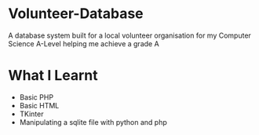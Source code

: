 # Volunteer-Database
A database system built for a local volunteer organisation for my Computer Science A-Level helping me achieve a grade A

# What I Learnt
- Basic PHP
- Basic HTML
- TKinter
- Manipulating a sqlite file with python and php
